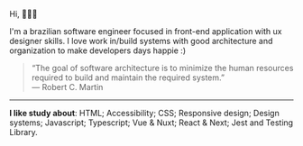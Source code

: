 Hi, 🧑🏻‍💻

I'm a brazilian software engineer focused in front-end application with ux designer skills. I love work in/build systems with good architecture and organization to make developers days happie :)

> “The goal of software architecture is to minimize the human resources required to build and maintain the required system.” <br> ― Robert C. Martin

---

**I like study about**: HTML; Accessibility; CSS; Responsive design; Design systems; Javascript; Typescript; Vue & Nuxt; React & Next; Jest and Testing Library.
